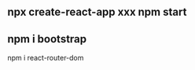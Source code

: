 npx create-react-app xxx
npm start
-------------------
npm i bootstrap
-------------------
npm i react-router-dom
